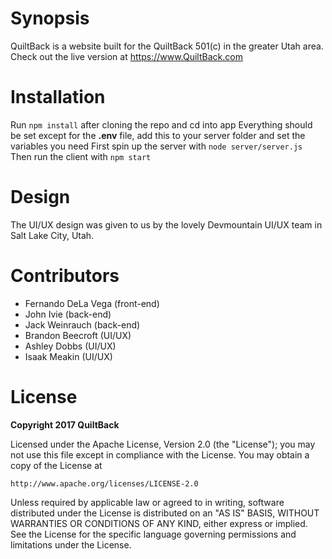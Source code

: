 # Synopsis

QuiltBack is a website built for the QuiltBack 501(c) in the greater Utah area. Check out the live version at https://www.QuiltBack.com

# Installation

Run `npm install` after cloning the repo and cd into app
Everything should be set except for the **.env** file, add this to your server folder and set the variables you need
First spin up the server with `node server/server.js`
Then run the client with `npm start`

# Design

The UI/UX design was given to us by the lovely Devmountain UI/UX team in Salt Lake City, Utah.  

# Contributors

- Fernando DeLa Vega (front-end) 
- John Ivie (back-end) 
- Jack Weinrauch (back-end) 
- Brandon Beecroft (UI/UX) 
- Ashley Dobbs (UI/UX) 
- Isaak Meakin (UI/UX) 

# License

**Copyright 2017 QuiltBack**

Licensed under the Apache License, Version 2.0 (the "License");
you may not use this file except in compliance with the License.
You may obtain a copy of the License at

    http://www.apache.org/licenses/LICENSE-2.0

Unless required by applicable law or agreed to in writing, software
distributed under the License is distributed on an "AS IS" BASIS,
WITHOUT WARRANTIES OR CONDITIONS OF ANY KIND, either express or implied.
See the License for the specific language governing permissions and
limitations under the License.
